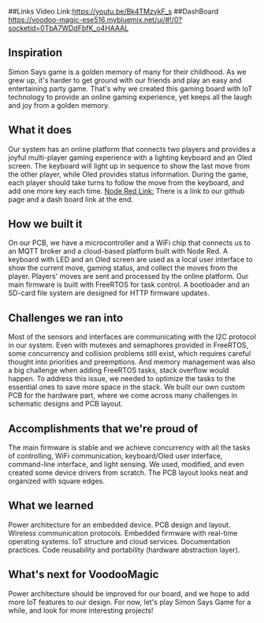 ##Links
Video Link:https://youtu.be/Bk4TMzykF_s
##DashBoard
https://voodoo-magic-ese516.mybluemix.net/ui/#!/0?socketid=0TbA7WDdFbfK_o4HAAAL
## Inspiration
Simon Says game is a golden memory of many for their childhood. As we grew up, it's harder to get ground with our friends and play an easy and entertaining party game. That's why we created this gaming board with IoT technology to provide an online gaming experience, yet keeps all the laugh and joy from a golden memory.
## What it does
Our system has an online platform that connects two players and provides a joyful multi-player gaming experience with a lighting keyboard and an Oled screen. The keyboard will light up in sequence to show the last move from the other player, while Oled provides status information. During the game, each player should take turns to follow the move from the keyboard, and add one more key each time. 
 [Node Red Link:](https://voodoo-magic-ese516.mybluemix.net/red/#flow/1e8bd1ca.15926e)
There is a link to our github page and a dash board link at the end.
## How we built it
On our PCB, we have a microcontroller and a WiFi chip that connects us to an MQTT broker and a cloud-based platform built with Node Red. A keyboard with LED and an Oled screen are used as a local user interface to show the current move, gaming status, and collect the moves from the player.
Players' moves are sent and processed by the online platform. Our main firmware is built with FreeRTOS for task control. A bootloader and an SD-card file system are designed for HTTP firmware updates.

## Challenges we ran into
Most of the sensors and interfaces are communicating with the I2C protocol in our system. Even with mutexes and semaphores provided in FreeRTOS, some concurrency and collision problems still exist, which requires careful thought into priorities and preemptions. And memory management was also a big challenge when adding FreeRTOS tasks, stack overflow would happen. To address this issue, we needed to optimize the tasks to the essential ones to save more space in the stack. We built our own custom PCB for the hardware part, where we come across many challenges in schematic designs and PCB layout.
## Accomplishments that we're proud of
The main firmware is stable and we achieve concurrency with all the tasks of controlling, WiFi communication, keyboard/Oled user interface, command-line interface, and light sensing. We used, modified, and even created some device drivers from scratch. The PCB layout looks neat and organized with square edges.
## What we learned
Power architecture for an embedded device. PCB design and layout. Wireless communication protocols. Embedded firmware with real-time operating systems. IoT structure and cloud services. Documentation practices. Code reusability and portability (hardware abstraction layer).
## What's next for VoodooMagic
Power architecture should be improved for our board, and we hope to add more IoT features to our design.
For now, let's play Simon Says Game for a while, and look for more interesting projects!
